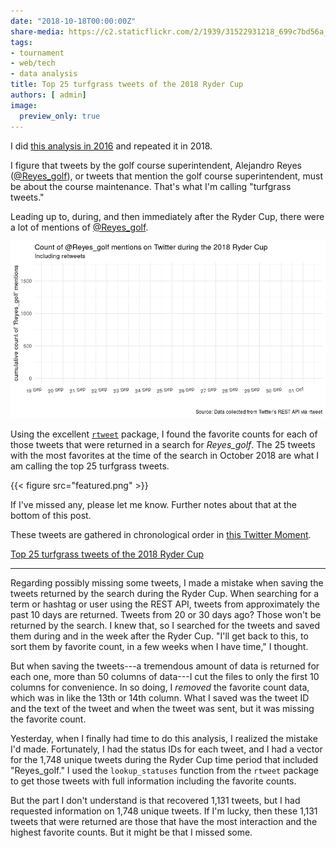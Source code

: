 ```yaml
---
date: "2018-10-18T00:00:00Z"
share-media: https://c2.staticflickr.com/2/1939/31522931218_699c7bd56a_b_d.jpg
tags:
- tournament
- web/tech
- data analysis
title: Top 25 turfgrass tweets of the 2018 Ryder Cup
authors: [ admin]
image:
  preview_only: true
---
```


I did [this analysis in 2016](http://www.blog.asianturfgrass.com/2016/10/top-25-tweets-of-the-ryder-cup.html) and repeated it in 2018. 

I figure that tweets by the golf course superintendent, Alejandro Reyes ([@Reyes_golf](https://twitter.com/Reyes_golf)), or tweets that mention the golf course superintendent, must be about the course maintenance. That's what I'm calling "turfgrass tweets."

Leading up to, during, and then immediately after the Ryder Cup, there were a lot of mentions of [@Reyes_golf](https://twitter.com/Reyes_golf).

![animated gif of mentions of Reyes_golf during ryder cup](reyes_mentions_2018.gif)

Using the excellent [`rtweet`](https://cran.r-project.org/web/packages/rtweet/index.html) package, I found the favorite counts for each of those tweets that were returned in a search for *Reyes_golf*. The 25 tweets with the most favorites at the time of the search in October 2018 are what I am calling the top 25 turfgrass tweets.

{{< figure src="featured.png" >}}

If I've missed any, please let me know. Further notes about that at the bottom of this post.

These tweets are gathered in chronological order in [this Twitter Moment](https://twitter.com/i/moments/1052518891035848704).

<a class="twitter-moment" href="https://twitter.com/i/moments/1052518891035848704?ref_src=twsrc%5Etfw">Top 25 turfgrass tweets of the 2018 Ryder Cup</a>
<script async src="https://platform.twitter.com/widgets.js" charset="utf-8"></script>

---

Regarding possibly missing some tweets, I made a mistake when saving the tweets returned by the search during the Ryder Cup. When searching for a term or hashtag or user using the REST API, tweets from approximately the past 10 days are returned. Tweets from 20 or 30 days ago? Those won't be returned by the search. I knew that, so I searched for the tweets and saved them during and in the week after the Ryder Cup. "I'll get back to this, to sort them by favorite count, in a few weeks when I have time," I thought. 

But when saving the tweets---a tremendous amount of data is returned for each one, more than 50 columns of data---I cut the files to only the first 10 columns for convenience. In so doing, I *removed* the favorite count data, which was in like the 13th or 14th column. What I saved was the tweet ID and the text of the tweet and when the tweet was sent, but it was missing the favorite count.

Yesterday, when I finally had time to do this analysis, I realized the mistake I'd made. Fortunately, I had the status IDs for each tweet, and I had a vector for the 1,748 unique tweets during the Ryder Cup time period that included "Reyes_golf." I used the `lookup_statuses` function from the `rtweet` package to get those tweets with full information including the favorite counts. 

But the part I don't understand is that recovered 1,131 tweets, but I had requested information on 1,748 unique tweets. If I'm lucky, then these 1,131 tweets that were returned are those that have the most interaction and the highest favorite counts. But it might be that I missed some. 

